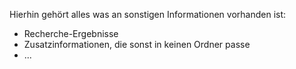 Hierhin gehört alles was an sonstigen Informationen vorhanden ist:
- Recherche-Ergebnisse
- Zusatzinformationen, die sonst in keinen Ordner passe
- ...